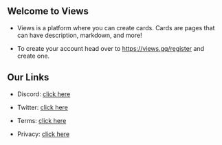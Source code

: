 ## Welcome to Views

- Views is a platform where you can create cards. Cards are pages that can have description, markdown, and more!

- To create your account head over to https://views.gq/register and create one.

## Our Links

- Discord: [click here](https://discord.gg/wS3gyq736r)

- Twitter: [click here](https://twitter.com/views_tweets)

- Terms: [click here](https://views.gq/terms)

- Privacy: [click here](https://views.gq/privacy)

